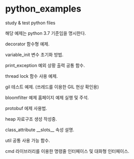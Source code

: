 # python_examples
study &amp; test python files

해당 예제는 python 3.7 기준임을 명시한다.

decorator 함수형 예제.

variable_init 변수 초기화 방법.

print_exception 예외 상황 출력 공통 함수.

thread lock 함수 사용 예제.

gil 테스트 예제. (쓰레드를 이용한 GIL 현상 확인용)

bloomfilter 예제 홈페이지 예제 실행 및 주석.

protobuf 에제 사용법.

heap 자료구조 생성 작성중.

class_attribute \_\_slots\_\_ 속성 설명.

util 공통 사용 가능 함수.

cmd 라이브러리를 이용한 명령줄 인터페이스 및 대화형 인터페이스.
